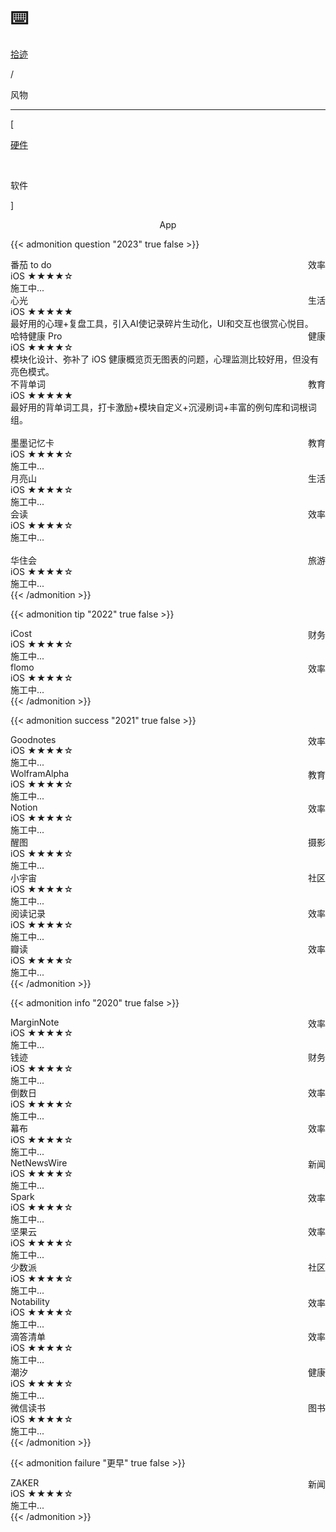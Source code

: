 # ⌨️


<div class="nav-tab">
  <a href="../../cages"><p class="not">拾迹</p></a>
  <p class="now">/</p><p class="now">风物</p>
</div>

---

<div class="nav-tab">
  <p class="bord">[</p>
  <a href="../hardware"><p class="not">硬件</p></a>&nbsp;
  <p class="now">软件</p>
  <p class="bord">]</p>
</div>

<center><p class="tabtag">App</p></center>

<!-- 
Cubox
Procreate Dream
Obsidian
Typora
 -->

{{< admonition question "2023" true false >}}
<div class="culture-list">
  <div class="media-app">
    <div class="media-cover-round" style="background-image:url(https://is1-ssl.mzstatic.com/image/thumb/Purple116/v4/91/c6/a2/91c6a29c-4a14-d980-2903-3a7d56bc4989/AppIcon-0-0-1x_U007emarketing-0-10-0-0-sRGB-85-220.jpeg/460x0w.webp)"></div>
    <div class="media-meta">
      <div class="media-meta-item title">番茄 to do<span style="float:right;font-weight:400">效率</span></div>
      <div class="media-meta-item">
        <span class="author">iOS</span>
        <span class="star-score">★★★★<span class="grey-star">☆</span></span>
      </div>
      <div class="media-meta-item-app intro">施工中...</div>
    </div>
  </div>
  <div class="media-app">
    <div class="media-cover-round" style="background-image:url(https://is1-ssl.mzstatic.com/image/thumb/Purple116/v4/2c/d0/90/2cd0908c-34be-d058-0597-cf6fe5f3b39d/AppIcon-0-0-1x_U007epad-0-85-220-0.png/460x0w.webp); background-size: 103px 103px;"></div>
    <div class="media-meta">
      <div class="media-meta-item title">心光<span style="float:right;font-weight:400">生活</span></div>
      <div class="media-meta-item">
        <span class="author">iOS</span>
        <span class="star-score">★★★★★<span class="grey-star"></span></span>
      </div>
      <div class="media-meta-item-app intro">最好用的心理+复盘工具，引入AI使记录碎片生动化，UI和交互也很赏心悦目。</div>
    </div>
  </div>
  <div class="media-app">
    <div class="media-cover-round" style="background-image:url(https://is1-ssl.mzstatic.com/image/thumb/Purple126/v4/6a/15/b3/6a15b3c8-5bd2-2af2-995c-ea716d4a4cab/gzheart_AppIcon_white_bg_red_heart-0-0-1x_U007emarketing-0-10-0-sRGB-85-220.png/460x0w.webp)"></div>
    <div class="media-meta">
      <div class="media-meta-item title">哈特健康 Pro<span style="float:right;font-weight:400">健康</span></div>
      <div class="media-meta-item">
        <span class="author">iOS</span>
        <span class="star-score">★★★★<span class="grey-star">☆</span></span>
      </div>
      <div class="media-meta-item-app intro">模块化设计、弥补了 iOS 健康概览页无图表的问题，心理监测比较好用，但没有亮色模式。</div>
    </div>
  </div>
  <div class="media-app">
    <div class="media-cover-round" style="background-image:url(https://is1-ssl.mzstatic.com/image/thumb/Purple126/v4/f2/7f/8a/f27f8a1f-5574-ab06-7e9a-6592c15fac3c/AppIcon-0-0-1x_U007emarketing-0-0-0-7-0-0-sRGB-0-0-0-GLES2_U002c0-512MB-85-220-0-0.png/460x0w.webp)"></div>
    <div class="media-meta">
      <div class="media-meta-item title">不背单词<span style="float:right;font-weight:400">教育</span></div>
      <div class="media-meta-item">
        <span class="author">iOS</span>
        <span class="star-score">★★★★★<span class="grey-star"></span></span>
      </div>
      <div class="media-meta-item-app intro">最好用的背单词工具，打卡激励+模块自定义+沉浸刷词+丰富的例句库和词根词组。</div>
    </div>
  </div><br>
  <div class="media-app-3-prime">
    <div class="media-meta-item title">墨墨记忆卡<span style="float:right;font-weight:400">教育</span></div>
    <div class="media-meta-item">
      <span class="author">iOS</span>
      <span class="star-score">★★★★<span class="grey-star">☆</span></span>
    </div>
    <div class="media-meta-item-app intro">施工中...</div>
  </div>
  <div class="media-app-3">
    <div class="media-meta-item title">月亮山<span style="float:right;font-weight:400">生活</span></div>
    <div class="media-meta-item">
      <span class="author">iOS</span>
      <span class="star-score">★★★★<span class="grey-star">☆</span></span>
    </div>
    <div class="media-meta-item-app intro">施工中...</div>
  </div>
  <div class="media-app-3">
    <div class="media-meta-item title">会读<span style="float:right;font-weight:400">效率</span></div>
    <div class="media-meta-item">
      <span class="author">iOS</span>
      <span class="star-score">★★★★<span class="grey-star">☆</span></span>
    </div>
    <div class="media-meta-item-app intro">施工中...</div>
  </div><br>
  <div class="media-app-3-prime">
    <div class="media-meta-item title">华住会<span style="float:right;font-weight:400">旅游</span></div>
    <div class="media-meta-item">
      <span class="author">iOS</span>
      <span class="star-score">★★★★<span class="grey-star">☆</span></span>
    </div>
    <div class="media-meta-item-app intro">施工中...</div>
  </div>
</div>
{{< /admonition >}}

{{< admonition tip "2022" true false >}}
<div class="culture-list">
  <div class="media-app">
    <div class="media-cover-round" style="background-image:url(https://is1-ssl.mzstatic.com/image/thumb/Purple116/v4/fc/da/61/fcda61bb-d07b-9136-c029-487076f45644/AppIcon-0-0-1x_U007emarketing-0-5-0-85-220.png/460x0w.webp)"></div>
    <div class="media-meta">
      <div class="media-meta-item title">iCost<span style="float:right;font-weight:400">财务</span></div>
      <div class="media-meta-item">
        <span class="author">iOS</span>
        <span class="star-score">★★★★<span class="grey-star">☆</span></span>
      </div>
      <div class="media-meta-item-app intro">施工中...</div>
    </div>
  </div>
  <div class="media-app">
    <div class="media-cover-round" style="background-image:url(https://is1-ssl.mzstatic.com/image/thumb/Purple116/v4/6a/0e/18/6a0e18b1-ce17-baaf-bdf7-db5fdc6003d1/AppIcon-0-1x_U007epad-0-0-85-220-0.png/460x0w.webp)"></div>
    <div class="media-meta">
      <div class="media-meta-item title">flomo<span style="float:right;font-weight:400">效率</span></div>
      <div class="media-meta-item">
        <span class="author">iOS</span>
        <span class="star-score">★★★★<span class="grey-star">☆</span></span>
      </div>
      <div class="media-meta-item-app intro">施工中...</div>
    </div>
  </div>
</div>
{{< /admonition >}}

{{< admonition success "2021" true false >}}
<div class="culture-list">
  <div class="media-app">
    <div class="media-cover-round" style="background-image:url(https://is1-ssl.mzstatic.com/image/thumb/Purple126/v4/c7/06/c7/c706c7fb-6250-f0e5-f2ea-3b657b79c906/AppIcon-2x-4-85-220.png/460x0w.webp);background-size: 113px 113px;"></div>
    <div class="media-meta">
      <div class="media-meta-item title">Goodnotes<span style="float:right;font-weight:400">效率</span></div>
      <div class="media-meta-item">
        <span class="author">iOS</span>
        <span class="star-score">★★★★<span class="grey-star">☆</span></span>
      </div>
      <div class="media-meta-item-app intro">施工中...</div>
    </div>
  </div>
  <div class="media-app">
    <div class="media-cover-round" style="background-image:url(https://is1-ssl.mzstatic.com/image/thumb/Purple116/v4/d1/2b/5b/d12b5b7a-b2d4-8ad3-676c-e9dc320a8f9f/AppIcon-1x_U007emarketing-0-7-0-85-220.png/460x0w.webp)"></div>
    <div class="media-meta">
      <div class="media-meta-item title">WolframAlpha<span style="float:right;font-weight:400">教育</span></div>
      <div class="media-meta-item">
        <span class="author">iOS</span>
        <span class="star-score">★★★★<span class="grey-star">☆</span></span>
      </div>
      <div class="media-meta-item-app intro">施工中...</div>
    </div>
  </div>
  <div class="media-app">
    <div class="media-cover-round" style="background-image:url(https://is1-ssl.mzstatic.com/image/thumb/Purple116/v4/48/f3/f3/48f3f3ea-b32d-6735-caa9-6dfc4ce99eb4/AppIconProd-0-1x_U007emarketing-0-10-0-85-220-0.png/460x0w.webp)"></div>
    <div class="media-meta">
      <div class="media-meta-item title">Notion<span style="float:right;font-weight:400">效率</span></div>
      <div class="media-meta-item">
        <span class="author">iOS</span>
        <span class="star-score">★★★★<span class="grey-star">☆</span></span>
      </div>
      <div class="media-meta-item-app intro">施工中...</div>
    </div>
  </div>
  <div class="media-app">
    <div class="media-cover-round" style="background-image:url(https://is1-ssl.mzstatic.com/image/thumb/Purple126/v4/39/a0/3f/39a03f47-5e58-997e-7f39-3ce5ec4b4d16/AppIcon-0-0-1x_U007emarketing-0-0-0-7-0-0-sRGB-0-0-0-GLES2_U002c0-512MB-85-220-0-0.png/460x0w.webp)"></div>
    <div class="media-meta">
      <div class="media-meta-item title">醒图<span style="float:right;font-weight:400">摄影</span></div>
      <div class="media-meta-item">
        <span class="author">iOS</span>
        <span class="star-score">★★★★<span class="grey-star">☆</span></span>
      </div>
      <div class="media-meta-item-app intro">施工中...</div>
    </div>
  </div>
  <div class="media-app">
    <div class="media-cover-round" style="background-image:url(https://is1-ssl.mzstatic.com/image/thumb/Purple126/v4/ef/0b/39/ef0b3917-6419-1f4a-995d-8929838e76fd/AppIcon-0-0-1x_U007emarketing-0-5-0-sRGB-85-220.png/460x0w.webp)"></div>
    <div class="media-meta">
      <div class="media-meta-item title">小宇宙<span style="float:right;font-weight:400">社区</span></div>
      <div class="media-meta-item">
        <span class="author">iOS</span>
        <span class="star-score">★★★★<span class="grey-star">☆</span></span>
      </div>
      <div class="media-meta-item-app intro">施工中...</div>
    </div>
  </div>
</div>
<div class="culture-list">
  <div class="media-app-3-prime">
    <div class="media-meta-item title">阅读记录<span style="float:right;font-weight:400">效率</span></div>
    <div class="media-meta-item">
      <span class="author">iOS</span>
      <span class="star-score">★★★★<span class="grey-star">☆</span></span>
    </div>
    <div class="media-meta-item-app intro">施工中...</div>
  </div>
  <div class="media-app-3">
    <div class="media-meta-item title">瓣读<span style="float:right;font-weight:400">效率</span></div>
    <div class="media-meta-item">
      <span class="author">iOS</span>
      <span class="star-score">★★★★<span class="grey-star">☆</span></span>
    </div>
    <div class="media-meta-item-app intro">施工中...</div>
  </div>
</div>
{{< /admonition >}}

{{< admonition info "2020" true false >}}
<div class="culture-list">
  <div class="media-app">
    <div class="media-cover-round" style="background-image:url(https://is1-ssl.mzstatic.com/image/thumb/Purple126/v4/c8/bf/21/c8bf2180-ddb2-3935-5c28-3ef958366908/AppIcon-0-0-1x_U007emarketing-0-0-0-6-0-0-sRGB-0-0-0-GLES2_U002c0-512MB-85-220-0-0.png/460x0w.webp)"></div>
    <div class="media-meta">
      <div class="media-meta-item title">MarginNote<span style="float:right;font-weight:400">效率</span></div>
      <div class="media-meta-item">
        <span class="author">iOS</span>
        <span class="star-score">★★★★<span class="grey-star">☆</span></span>
      </div>
      <div class="media-meta-item-app intro">施工中...</div>
    </div>
  </div>
  <div class="media-app">
    <div class="media-cover-round" style="background-image:url(https://is1-ssl.mzstatic.com/image/thumb/Purple126/v4/ae/39/44/ae3944d1-056b-7a04-2867-3390056d7f77/AppIcon-0-0-85-220-0-0-0-0-4-0-0-0-2x-sRGB-0-0-0-0-0.png/460x0w.webp);background-size: 113px 113px;"></div>
    <div class="media-meta">
      <div class="media-meta-item title">钱迹<span style="float:right;font-weight:400">财务</span></div>
      <div class="media-meta-item">
        <span class="author">iOS</span>
        <span class="star-score">★★★★<span class="grey-star">☆</span></span>
      </div>
      <div class="media-meta-item-app intro">施工中...</div>
    </div>
  </div>
  <div class="media-app">
    <div class="media-cover-round" style="background-image:url(https://is1-ssl.mzstatic.com/image/thumb/Purple126/v4/06/4b/f0/064bf096-8dea-b8d1-0360-4335b9cf42a4/AppIcon-0-0-1x_U007emarketing-0-5-0-0-85-220.png/460x0w.webp)"></div>
    <div class="media-meta">
      <div class="media-meta-item title">倒数日<span style="float:right;font-weight:400">效率</span></div>
      <div class="media-meta-item">
        <span class="author">iOS</span>
        <span class="star-score">★★★★<span class="grey-star">☆</span></span>
      </div>
      <div class="media-meta-item-app intro">施工中...</div>
    </div>
  </div>
  <div class="media-app">
    <div class="media-cover-round" style="background-image:url(https://is1-ssl.mzstatic.com/image/thumb/Purple126/v4/f1/32/f2/f132f2e3-8021-d46a-e0c2-efd08b6eb207/AppIcon-0-0-1x_U007emarketing-0-10-0-0-GLES2_U002c0-85-220.png/460x0w.webp)"></div>
    <div class="media-meta">
      <div class="media-meta-item title">幕布<span style="float:right;font-weight:400">效率</span></div>
      <div class="media-meta-item">
        <span class="author">iOS</span>
        <span class="star-score">★★★★<span class="grey-star">☆</span></span>
      </div>
      <div class="media-meta-item-app intro">施工中...</div>
    </div>
  </div>
  <div class="media-app">
    <div class="media-cover-round" style="background-image:url(https://is1-ssl.mzstatic.com/image/thumb/Purple116/v4/cf/59/8e/cf598e6a-38fe-2182-8ea7-3fc31875d7d9/AppIcon-0-1x_U007emarketing-0-0-0-7-0-0-85-220.png/460x0w.webp)"></div>
    <div class="media-meta">
      <div class="media-meta-item title">NetNewsWire<span style="float:right;font-weight:400">新闻</span></div>
      <div class="media-meta-item">
        <span class="author">iOS</span>
        <span class="star-score">★★★★<span class="grey-star">☆</span></span>
      </div>
      <div class="media-meta-item-app intro">施工中...</div>
    </div>
  </div>
  <div class="media-app">
    <div class="media-cover-round" style="background-image:url(https://is1-ssl.mzstatic.com/image/thumb/Purple126/v4/5d/e0/08/5de008cc-c244-6ca8-c793-67d4de3c2c36/AppIcon-0-0-1x_U007emarketing-0-7-0-0-85-220.png/460x0w.webp)"></div>
    <div class="media-meta">
      <div class="media-meta-item title">Spark<span style="float:right;font-weight:400">效率</span></div>
      <div class="media-meta-item">
        <span class="author">iOS</span>
        <span class="star-score">★★★★<span class="grey-star">☆</span></span>
      </div>
      <div class="media-meta-item-app intro">施工中...</div>
    </div>
  </div>
  <div class="media-app">
    <div class="media-cover-round" style="background-image:url(https://is1-ssl.mzstatic.com/image/thumb/Purple116/v4/bc/3b/36/bc3b36fd-e87b-037b-43a4-74a2020a2931/AppIcon-0-0-1x_U007emarketing-0-10-0-0-85-220.png/460x0w.webp)"></div>
    <div class="media-meta">
      <div class="media-meta-item title">坚果云<span style="float:right;font-weight:400">效率</span></div>
      <div class="media-meta-item">
        <span class="author">iOS</span>
        <span class="star-score">★★★★<span class="grey-star">☆</span></span>
      </div>
      <div class="media-meta-item-app intro">施工中...</div>
    </div>
  </div>
  <div class="media-app">
    <div class="media-cover-round" style="background-image:url(https://is1-ssl.mzstatic.com/image/thumb/Purple116/v4/ff/f8/b3/fff8b3b9-ee78-dce8-acc3-eb94a3447f4c/AppIcon-0-1x_U007emarketing-0-7-0-85-220.png/460x0w.webp)"></div>
    <div class="media-meta">
      <div class="media-meta-item title">少数派<span style="float:right;font-weight:400">社区</span></div>
      <div class="media-meta-item">
        <span class="author">iOS</span>
        <span class="star-score">★★★★<span class="grey-star">☆</span></span>
      </div>
      <div class="media-meta-item-app intro">施工中...</div>
    </div>
  </div>
  <div class="media-app">
    <div class="media-cover-round" style="background-image:url(https://is1-ssl.mzstatic.com/image/thumb/Purple126/v4/0f/34/9a/0f349a1c-6c99-5f1f-68c5-3f11cb14ea79/AppIcon-2x_U007euniversal-4-0-85-220.png/460x0w.webp); background-size: 111px 111px;"></div>
    <div class="media-meta">
      <div class="media-meta-item title">Notability<span style="float:right;font-weight:400">效率</span></div>
      <div class="media-meta-item">
        <span class="author">iOS</span>
        <span class="star-score">★★★★<span class="grey-star">☆</span></span>
      </div>
      <div class="media-meta-item-app intro">施工中...</div>
    </div>
  </div>
  <div class="media-app">
    <div class="media-cover-round" style="background-image:url(https://is1-ssl.mzstatic.com/image/thumb/Purple126/v4/6a/f3/51/6af351cf-91df-84b3-c3a2-a82951d4a5e6/AppIcon-0-0-1x_U007emarketing-0-7-0-85-220.png/460x0w.webp)"></div>
    <div class="media-meta">
      <div class="media-meta-item title">滴答清单<span style="float:right;font-weight:400">效率</span></div>
      <div class="media-meta-item">
        <span class="author">iOS</span>
        <span class="star-score">★★★★<span class="grey-star">☆</span></span>
      </div>
      <div class="media-meta-item-app intro">施工中...</div>
    </div>
  </div>
  <div class="media-app">
    <div class="media-cover-round" style="background-image:url(https://is1-ssl.mzstatic.com/image/thumb/Purple116/v4/c0/99/a7/c099a78e-eb9e-c129-8b1a-56198ac9173c/AppIcon-0-0-1x_U007emarketing-0-7-0-sRGB-85-220.png/460x0w.webp)"></div>
    <div class="media-meta">
      <div class="media-meta-item title">潮汐<span style="float:right;font-weight:400">健康</span></div>
      <div class="media-meta-item">
        <span class="author">iOS</span>
        <span class="star-score">★★★★<span class="grey-star">☆</span></span>
      </div>
      <div class="media-meta-item-app intro">施工中...</div>
    </div>
  </div>
  <div class="media-app">
    <div class="media-cover-round" style="background-image:url(https://is1-ssl.mzstatic.com/image/thumb/Purple126/v4/58/2e/f2/582ef24c-ec6c-9aab-a4a8-4995d393558c/AppIcon-0-1x_U007emarketing-0-7-0-85-220.png/460x0w.webp)"></div>
    <div class="media-meta">
      <div class="media-meta-item title">微信读书<span style="float:right;font-weight:400">图书</span></div>
      <div class="media-meta-item">
        <span class="author">iOS</span>
        <span class="star-score">★★★★<span class="grey-star">☆</span></span>
      </div>
      <div class="media-meta-item-app intro">施工中...</div>
    </div>
  </div>
</div>
{{< /admonition >}}

{{< admonition failure "更早" true false >}}
<div class="culture-list">
  <div class="media-app">
    <div class="media-cover-round" style="background-image:url(https://is1-ssl.mzstatic.com/image/thumb/Purple126/v4/58/00/fc/5800fc54-23eb-e2a1-408a-4eaccb20231e/AppIcon-0-0-1x_U007emarketing-0-5-0-0-85-220.png/460x0w.webp)"></div>
    <div class="media-meta">
      <div class="media-meta-item title">ZAKER<span style="float:right;font-weight:400">新闻</span></div>
      <div class="media-meta-item">
        <span class="author">iOS</span>
        <span class="star-score">★★★★<span class="grey-star">☆</span></span>
      </div>
      <div class="media-meta-item-app intro">施工中...</div>
    </div>
  </div>
</div>
{{< /admonition >}}
